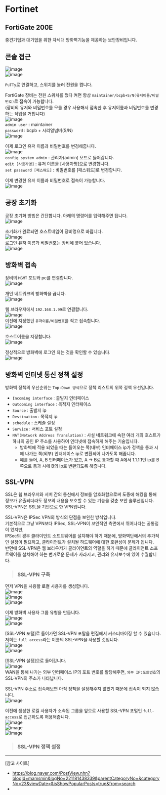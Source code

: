 # Fortinet

## FortiGate 200E

중견기업과 대기업을 위한 차세대 방화벽기능을 제공하는 보안장비입니다.

## 콘솔 접근

![image](https://user-images.githubusercontent.com/43658658/142091243-7afa12ec-8d05-432a-a71e-715edc67ef9c.png)   
![image](https://user-images.githubusercontent.com/43658658/142091279-04b00ff4-0c86-4d47-9c78-371e3205581f.png)   

`PuTTy`로 연결하고, 스위치를 눌러 전원을 켭니다.   

FortiGate 장비는 전원 스위치를 껐다 켜면 항상 `maintainer/bcpb+S/N(유저이름/비밀번호)`로 접속이 가능합니다.   
(장비의 유저와 비밀번호를 모를 경우 사용해서 접속한 후 유저이름과 비밀번호를 변경하는 작업을 거칩니다)   
![image](https://user-images.githubusercontent.com/43658658/142091394-29e4b285-cd0e-42f0-a53d-0adb4f493281.png)   
`admin user` : maintainer   
`password` : bcpb + 시리얼넘버(S/N)   
![image](https://user-images.githubusercontent.com/43658658/142091483-271a3b5d-5019-4efa-9353-f6d5679bda96.png)   

이제 로그인 유저 이름과 비밀번호를 변경해줍니다.   
![image](https://user-images.githubusercontent.com/43658658/142091824-3fca0f5a-17df-4dd9-89bb-e0a0fe1c8213.png)   
`config system admin` : 관리자(admin) 모드로 들어갑니다.   
`edit [사용자명]` : 유저 이름을 [사용자명]으로 변경합니다.   
`set password [패스워드]` : 비밀번호를 [패스워드]로 변경합니다.

이제 변경한 유저 이름과 비밀번호로 접속이 가능합니다.   
![image](https://user-images.githubusercontent.com/43658658/142091938-e810342e-65d8-447a-88a0-53a36f69fd9b.png)

## 공장 초기화

공장 초기화 방법은 간단합니다. 아래의 명령어를 입력해주면 됩니다.   
![image](https://user-images.githubusercontent.com/43658658/142092631-27cd6edc-1a8c-4a10-9344-6291a70e6dd7.png)

초기화가 완료되면 호스트네임이 장비명으로 바뀝니다.   
![image](https://user-images.githubusercontent.com/43658658/142092964-db5ed58c-d980-49ed-ba45-f73278b41fdb.png)   
로그인 유저 이름과 비밀번호는 장비에 붙어 있습니다.   
![image](https://user-images.githubusercontent.com/43658658/142093084-435a871e-cb61-47de-9b49-288e9329d451.png)

## 방화벽 접속

장비의 `MGMT` 포트와 pc를 연결합니다.   
![image](https://user-images.githubusercontent.com/43658658/142118491-9d2aec7a-a1ba-4308-8e79-a73fb03ca5a3.png)

개인 네트워크의 방화벽을 끕니다.   
![image](https://user-images.githubusercontent.com/43658658/142119105-128ff452-5d43-4a65-a0a3-7b1c54be37cc.png)   

웹 브라우저에서 `192.168.1.99`로 연결합니다.   
![image](https://user-images.githubusercontent.com/43658658/142119611-0ad957dd-fcc8-4845-8f24-8ada50c55fcb.png)   
이전에 지정했던 `유저이름/비밀번호`를 적고 접속합니다.   
![image](https://user-images.githubusercontent.com/43658658/142119807-ea045d96-b584-47ba-ba1a-c3577d7b2559.png)

호스트이름을 지정합니다.   
![image](https://user-images.githubusercontent.com/43658658/142121065-0db7725f-7b18-4214-ab4c-dbfc5fc8de7a.png)

정상적으로 방화벽에 로그인 되는 것을 확인할 수 있습니다.   
![image](https://user-images.githubusercontent.com/43658658/142123136-1fdb0eec-83f9-4a01-bd8b-0ea051f6722d.png)

## 방화벽 인터넷 통신 정책 설정

방화벽 정책의 우선순위는 `Top-Down 방식`으로 정책 리스트의 위쪽 정책 우선입니다.

* `Incoming interface` : 출발지 인터페이스
* `Outcoming interface` : 목적지 인터페이스
* `Source` : 출발지 ip
* `Destination` : 목적지 ip
* `schedule` : 스케줄 설정
* `Service` : 서비스 포트 설정
* `NAT(Network Address Translation)` : 사설 네트워크에 속한 여러 개의 호스트가 하나의 공인 IP 주소를 사용하여 인터넷에 접속하게 해주는 기술입니다.
  - 방화벽에 적용 되었을 때는 들어오는 쪽(내부) 인터페이스 ip가 정책을 통과 시에 나가는 쪽(외부) 인터페이스 ip로 변환되어 나가도록 해줍니다.
  - 예를 들어, A, B 인터페이스가 있고, A -> B로 통과할 때 A에서 1.1.1.1인 ip를 B쪽으로 통과 시에 B의 ip로 변환되도록 해줍니다.

## SSL-VPN

SSL은 웹 브라우저와 서버 간의 통신에서 정보를 암호화함으로써 도중에 해킹을 통해 정보가 유출되더라도 정보의 내용을 보호할 수 있는 기능을 갖춘 보안 솔루션입니다.   
SSL-VPN은 SSL을 기반으로 한 VPN입니다.

SSL-VPN은 IPSec VPN의 방식의 단점을 보완한 방식입니다.   
기본적으로 그냥 VPN보다 IPSec, SSL-VPN이 보안적인 측면에서 뛰어나다는 공통점이 있지만,   
IPSec의 경우 클라이언트 소프트웨어를 설치해야 하기 때문에, 방화벽단에서의 추가적인 설정이 필요하고, 클라이언트가 설치될 하드웨어에 대한 호환성이 문제가 됩니다.   
반면에 SSL-VPN은 웹 브라우저가 클라이언트의 역할을 하기 때문에 클라이언트 소프트웨어를 설치해야 하는 번거로운 문제가 사라지고, 관리와 유지보수에 있어 수월합니다.

> <h3>SSL-VPN 구축</h3>

먼저 VPN을 사용할 로컬 사용자를 생성합니다.   
![image](https://user-images.githubusercontent.com/43658658/142147290-71a67ea2-cc2d-4795-8622-6aa4c12e0d0b.png)   
![image](https://user-images.githubusercontent.com/43658658/142147350-e95e237e-ddb8-4d14-9da1-d631e3c698a0.png)   
![image](https://user-images.githubusercontent.com/43658658/142148429-ac7c0a10-b100-44c8-921d-e62e5c2642d9.png)   

이제 방화벽 사용자 그룹 유형을 만듭니다.   
![image](https://user-images.githubusercontent.com/43658658/142148542-38645f0a-be58-4be8-8fb5-69b81f5c0ac4.png)   
![image](https://user-images.githubusercontent.com/43658658/142148603-ec69b7e8-6ad3-4d30-a448-87f65b99b943.png)   

[SSL-VPN 포털]로 들어가면 SSL-VPN 포탈을 편집해서 커스터마이징 할 수 있습니다.   
저희는 `full access`라는 이름의 SSL-VPN을 사용할 것입니다.   
![image](https://user-images.githubusercontent.com/43658658/142148835-600bcce1-109c-47e2-a921-47fb20c7fa96.png)   
![image](https://user-images.githubusercontent.com/43658658/142155314-c4e0ede3-1eef-4871-b804-7d1040d60086.png)

[SSL-VPN 설정]으로 들어갑니다.   
![image](https://user-images.githubusercontent.com/43658658/142155537-86f7d0bb-1d67-4ad3-a453-ac42948646e0.png)   
WAN을 통해 나가는 외부 인터페이스 IP의 포트 번호를 할당해주면, `외부 IP:포트번호`의 SSL-VPN의 주소가 나타납니다.

SSL-VPN 주소로 접속해보면 아직 정책을 설정해주지 않았기 때문에 접속이 되지 않습니다.   
![image](https://user-images.githubusercontent.com/43658658/142156763-4c10bef3-61c1-47dc-a8a8-bffc2fe70ee8.png)

이전에 생성한 로컬 사용자가 소속된 그룹을 앞으로 사용할 SSL-VPN 포털인 `full-access`로 접근하도록 허용해줍니다.   
![image](https://user-images.githubusercontent.com/43658658/142156325-fc4fb420-6ebb-46ad-a955-f66357af2ac4.png)   
![image](https://user-images.githubusercontent.com/43658658/142156393-d35ab6c7-00af-4328-b48b-011c2ffbf52c.png)   
![image](https://user-images.githubusercontent.com/43658658/142156270-0eb84855-fe73-465e-bb1f-94c7122559b1.png)   

> <h3>SSL-VPN 정책 설정</h3>





---

[참고 사이트]   
* https://blog.naver.com/PostView.nhn?blogId=mamsmin&logNo=221181438339&parentCategoryNo=&categoryNo=23&viewDate=&isShowPopularPosts=true&from=search
* 
